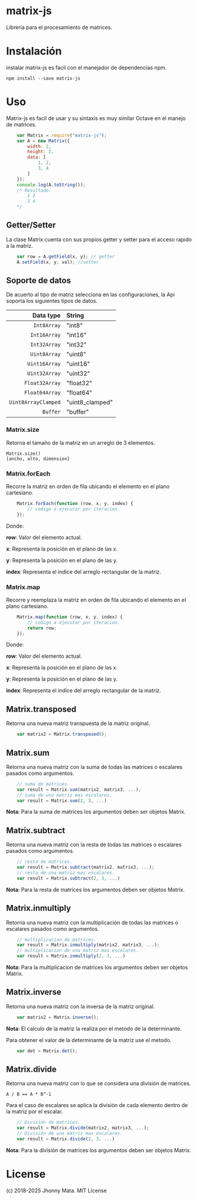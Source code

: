 # matrix-js

Librería para el procesamiento de matrices.

# Instalación

instalar matrix-js es facil con el manejador de dependencias npm.

    npm install --save matrix-js

# Uso

Matrix-js es facil de usar y su sintaxis es muy similar Octave en el manejo de matrices.

```javascript
    var Matrix = require("matrix-js");
    var A = new Matrix({
        width: 2,
        height: 2,
        data: [
            1, 2,
            3, 4
        ]
    });
    console.log(A.toString());
    /* Resultado:
        1 2
        3 4
    */
```

## Getter/Setter

La clase Matrix cuenta con sus propios getter y setter para el acceso rapido a la matriz.

```javascript
    var row = A.getField(x, y); // getter
    A.setField(x, y, val); //setter
```

## Soporte de datos

De acuerto al tipo de matriz selecciona en las configuraciones, la Api soporta los siguientes tipos de datos.

Data type | String
--------: | :-----
`Int8Array` | "int8"
`Int16Array` | "int16"
`Int32Array` | "int32"
`Uint8Array` | "uint8"
`Uint16Array` | "uint16"
`Uint32Array` | "uint32"
`Float32Array` | "float32"
`Float64Array` | "float64"
`Uint8ArrayClamped` | "uint8_clamped"
`Buffer` | "buffer"

### Matrix.size

Retorna el tamaño de la matriz en un arreglo de 3 elementos.

    Matrix.size()
    [ancho, alto, dimension]

### Matrix.forEach

Recorre la matriz en orden de fila ubicando el elemento en el plano cartesiano.

```javascript
    Matrix.forEach(function (row, x, y, index) {
        // codigo a ejecutar por iteracion.
    });
```

Donde:

**row**: Valor del elemento actual.

**x**: Representa la posición en el plano de las x.

**y**: Representa la posición en el plano de las y.

**index**: Representa el indice del arreglo rectangular de la matriz.

### Matrix.map

Recorre y reemplaza la matriz en orden de fila ubicando el elemento en el plano cartesiano.

```javascript
    Matrix.map(function (row, x, y, index) {
        // codigo a ejecutar por iteracion.
        return row;
    });
```

Donde:

**row**: Valor del elemento actual.

**x**: Representa la posición en el plano de las x.

**y**: Representa la posición en el plano de las y.

**index**: Representa el indice del arreglo rectangular de la matriz.

## Matrix.transposed

Retorna una nueva matriz transpuesta de la matriz original.

```javascript
    var matrix2 = Matrix.transposed();
```

## Matrix.sum

Retorna una nueva matriz con la suma de todas las matrices o escalares pasados como argumentos.

```javascript
    // suma de matrices.
    var result = Matrix.sum(matrix2, matrix3, ...);
    // suma de una matriz mas escalares.
    var result = Matrix.sum(2, 3, ...)
```

**Nota**: Para la suma de matrices los argumentos deben ser objetos Matrix.

## Matrix.subtract

Retorna una nueva matriz con la resta de todas las matrices o escalares pasados como argumentos.

```javascript
    // resta de matrices.
    var result = Matrix.subtract(matrix2, matrix3, ...);
    // resta de una matriz mas escalares.
    var result = Matrix.subtract(2, 3, ...)
```

**Nota**: Para la resta de matrices los argumentos deben ser objetos Matrix.

## Matrix.inmultiply

Retorna una nueva matriz con la multiplicación de todas las matrices o escalares pasados como argumentos.

```javascript
    // multiplicacion de matrices.
    var result = Matrix.inmultiply(matrix2, matrix3, ...);
    // multiplicacion de una matriz mas escalares.
    var result = Matrix.inmultiply(2, 3, ...)
```

**Nota**: Para la multiplicacion de matrices los argumentos deben ser objetos Matrix.

## Matrix.inverse

Retorna una nueva matriz con la inversa de la matriz original.

```javascript
    var matrix2 = Matrix.inverse();
```

**Nota**: El calculo de la matriz la realiza por el metodo de la determinante.

Para obtener el valor de la determinante de la matriz use el metodo.

```javascript
    var det = Matrix.det();
```

## Matrix.divide

Retorna una nueva matriz con lo que se considera una división de matrices.

    A / B == A * B^-1

Para el caso de escalares se aplica la división de cada elemento dentro de la matriz por el escalar.

```javascript
    // División de matrices.
    var result = Matrix.divide(matrix2, matrix3, ...);
    // División de una matriz mas escalares.
    var result = Matrix.divide(2, 3, ...)
```

**Nota**: Para la división de matrices los argumentos deben ser objetos Matrix.

# License

(c) 2018-2025 Jhonny Mata. MIT License